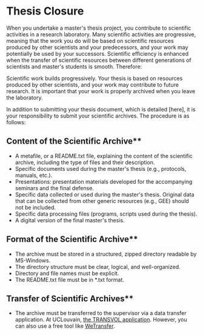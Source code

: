 # Thesis Closure

When you undertake a master's thesis project, you contribute to scientific activities in a research laboratory. Many scientific activities are progressive, meaning that the work you do will be based on scientific resources produced by other scientists and your predecessors, and your work may potentially be used by your successors. Scientific efficiency is enhanced when the transfer of scientific resources between different generations of scientists and master's students is smooth. Therefore:

Scientific work builds progressively. Your thesis is based on resources produced by other scientists, and your work may contribute to future research. It is important that your work is properly archived when you leave the laboratory.

In addition to submitting your thesis document, which is detailed [here], it is your responsibility to submit your scientific archives. The procedure is as follows:

## Content of the Scientific Archive**
  - A metafile, or a README.txt file, explaining the content of the scientific archive, including the type of files and their description.
  - Specific documents used during the master's thesis (e.g., protocols, manuals, etc.).
  - Presentations: presentation materials developed for the accompanying seminars and the final defense.
  - Specific data collected or used during the master's thesis. Original data that can be collected from other generic resources (e.g., GEE) should not be included.
  - Specific data processing files (programs, scripts used during the thesis).
  - A digital version of the final master's thesis.

## Format of the Scientific Archive**
  - The archive must be stored in a structured, zipped directory readable by MS-Windows.
  - The directory structure must be clear, logical, and well-organized.
  - Directory and file names must be explicit.
  - The README.txt file must be in *.txt format.

## Transfer of Scientific Archives**
  - The archive must be transferred to the supervisor via a data transfer application. At UCLouvain, [the TRANSVOL application](https://intranet.uclouvain.be/fr/myucl/services-informatiques/transfert-de-fichier-volumineux-transvol-belnet.htm). However, you can also use a free tool like [WeTransfer](https://wetransfer.com/).
